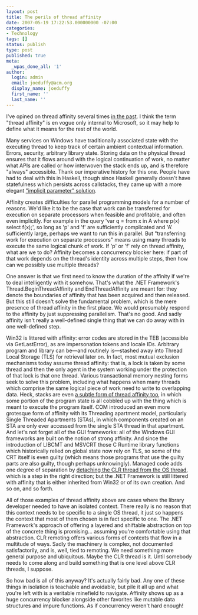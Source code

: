 ```yaml
---
layout: post
title: The perils of thread affinity
date: 2007-05-19 17:22:53.000000000 -07:00
categories:
- Technology
tags: []
status: publish
type: post
published: true
meta:
  _wpas_done_all: '1'
author:
  login: admin
  email: joeduffy@acm.org
  display_name: joeduffy
  first_name: ''
  last_name: ''
---
```

I've opined on thread affinity several times [in the past](http://www.bluebytesoftware.com/blog/PermaLink,guid,f8404ab3-e3e6-4933-a5bc-b69348deedba.aspx).
I think the term "thread affinity" is en vogue only internal to Microsoft, so
it may help to define what it means for the rest of the world.

Many services on Windows have traditionally associated state with the executing thread
to keep track of certain ambient contextual information.  Errors, security,
arbitrary library state.  Storing data on the physical thread ensures that it
flows around with the logical continuation of work, no matter what APIs are called
or how interwoven the stack ends up, and is therefore "always" accessible.
Thank our imperative history for this one.  People have had to deal with this
in Haskell, though since Haskell generally doesn't have statefulness which persists
across callstacks, they came up with a more elegant ["implicit parameter" solution](http://cvs.haskell.org/Hugs/pages/users_guide/implicit-parameters.html).

Affinity creates difficulties for parallel programming models for a number of reasons.
We'd like it to be the case that work can be transferred for execution on separate
processors when feasible and profitable, and often even implicitly.  For
example in the query 'var q = from x in A where p(x) select f(x);', so long as
'p' and 'f' are sufficiently complicated and 'A' sufficiently large,
perhaps we want to run this in parallel.  But "transferring work for execution
on separate processors" means using many threads to execute the same logical chunk
of work.  If 'p' or 'f' rely on thread affinity, what are we to do?
Affinity becomes a concurrency blocker here: if part of that work depends on the
thread's identity across multiple steps, then how can we possibly use multiple
threads?

One answer is that we first need to know the duration of the affinity if we're
to deal intelligently with it somehow.  That's what the .NET Framework's
Thread.BeginThreadAffinity and EndThreadAffinity are meant for: they denote the boundaries
of affinity that has been acquired and then released.  But this still doesn't
solve the fundamental problem, which is the mere presence of thread affinity in the
first place.  We would presumably respond to the affinity by just suppressing
parallelism.  That's no good.  And sadly affinity isn't really a well-defined
single thing that we can do away with in one well-defined step.

Win32 is littered with affinity: error codes are stored in the TEB (accessible via
GetLastError), as are impersonation tokens and locale IDs.  Arbitrary program
and library can be—and routinely is—stashed away into Thread Local Storage (TLS)
for retrieval later on.  In fact, most mutual exclusion mechanisms today assume
thread affinity: that is, a lock is taken by some thread and then the only agent
in the system working under the protection of that lock is that one thread.
Various transactional memory nesting forms seek to solve this problem, including
what happens when many threads which comprise the same logical piece of work need
to write to overlapping data.  Heck, stacks are even [a subtle form of thread
affinity too](http://www.bluebytesoftware.com/blog/PermaLink,guid,db077b7d-47ed-4f2a-8300-44203f514638.aspx),
in which some portion of the program state is all cobbled up with the thing which
is meant to execute the program itself.  COM introduced an even more grotesque
form of affinity with its Threading apartment model, particularly Single Threaded
Apartments (STAs), in which components created on an STA are only ever accessed from
the single STA thread in that apartment.  And let's not forget all of the
GUI frameworks: all of the Windows GUI frameworks are built on the notion of strong
affinity.  And since the introduction of LIBCMT and MSVCRT those C
Runtime library functions which historically relied on global state now rely on TLS,
so some of the CRT itself is even guilty (which means those programs that use the
guilty parts are also guilty, though perhaps unknowingly).  Managed code adds
one degree of separation by [detaching the CLR thread from the OS thread](http://www.bluebytesoftware.com/blog/PermaLink,guid,2d0038b5-7ba5-421f-860b-d9282a1211d3.aspx),
which is a step in the right direction; but the .NET Framework is still littered
with affinity that is either inherited from Win32 or of its own creation.  And
so on, and so forth.

All of those examples of thread affinity above are cases where the library developer
needed to have an isolated context.  There really is no reason that this context
needs to be specific to a single OS thread, it just so happens the context that
most of them chosen is in fact specific to one.  The .NET Framework's approach
of offering a layered and shiftable abstraction on top of the concrete thing
is promising... assuming you're comfortable using that abstraction.
CLR remoting offers various forms of contexts that flow in a multitude of ways.
Sadly the machinery is complex, not documented satisfactorily, and is, well, tied
to remoting.  We need something more general purpose and ubiquitous.  Maybe
the CLR thread is it.  Until somebody needs to come along and build something
that is one level above CLR threads, I suppose.

So how bad is all of this anyway?  It's actually fairly bad.  Any one
of these things in isolation is teachable and avoidable, but pile it all up and what
you're left with is a veritable minefield to navigate.  Affinity shows up
as a huge concurrency blocker alongside other favorites like mutable data structures
and impure functions.  As if concurrency weren't hard enough!

